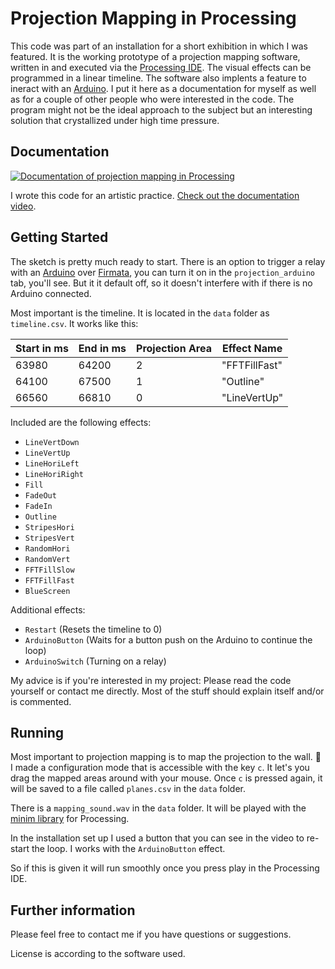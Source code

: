 # Projection Mapping in Processing

This code was part of an installation for a short exhibition in which I was featured. It is the working prototype of a projection mapping software, written in and executed via the [Processing IDE](https://www.processing.org/). The visual effects can be programmed in a linear timeline. The software also implents a feature to ineract with an [Arduino](https://www.arduino.cc/). I put it here as a documentation for myself as well as for a couple of other people who were interested in the code. The program might not be the ideal approach to the subject but an interesting solution that crystallized under high time pressure.

## Documentation

[![Documentation of projection mapping in Processing](https://img.youtube.com/vi/atJcAT2Y294/maxresdefault.jpg)](https://www.youtube.com/watch?v=atJcAT2Y294)

I wrote this code for an artistic practice. [Check out the documentation video](https://www.youtube.com/watch?v=atJcAT2Y294).

## Getting Started

The sketch is pretty much ready to start. There is an option to trigger a relay with an [Arduino](https://www.arduino.cc/) over [Firmata](https://www.arduino.cc/en/Reference/Firmata), you can turn it on in the `projection_arduino` tab, you'll see. But it it default off, so it doesn't interfere with if there is no Arduino connected.

Most important is the timeline. It is located in the `data` folder as `timeline.csv`. It works like this:

| Start in ms | End in ms | Projection Area | Effect Name   |
| ----------- | --------- | --------------- | ------------- |
| 63980       | 64200     | 2               | "FFTFillFast" |
| 64100       | 67500     | 1               | "Outline"     |
| 66560       | 66810     | 0               | "LineVertUp"  |

Included are the following effects:
* `LineVertDown`
* `LineVertUp` 
* `LineHoriLeft` 
* `LineHoriRight` 
* `Fill` 
* `FadeOut`
* `FadeIn` 
* `Outline` 
* `StripesHori` 
* `StripesVert` 
* `RandomHori` 
* `RandomVert` 
* `FFTFillSlow`
* `FFTFillFast` 
* `BlueScreen` 

Additional effects:
* `Restart` (Resets the timeline to 0)
* `ArduinoButton` (Waits for a button push on the Arduino to continue the loop)
* `ArduinoSwitch` (Turning on a relay)

My advice is if you're interested in my project: Please read the code yourself or contact me directly. Most of the stuff should explain itself and/or is commented.

## Running

Most important to projection mapping is to map the projection to the wall. :tada: I made a configuration mode that is accessible with the key `c`. It let's you drag the mapped areas around with your mouse. Once `c` is pressed again, it will be saved to a file called `planes.csv` in the `data` folder. 

There is a `mapping_sound.wav` in the `data` folder. It will be played with the [minim library](http://code.compartmental.net/tools/minim/) for Processing.

In the installation set up I used a button that you can see in the video to re-start the loop. I works with the `ArduinoButton` effect.

So if this is given it will run smoothly once you press play in the Processing IDE.

## Further information

Please feel free to contact me if you have questions or suggestions.

License is according to the software used.